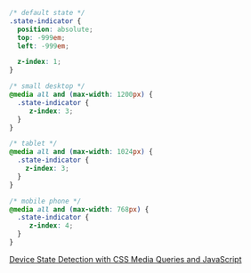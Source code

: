 ```css
/* default state */
.state-indicator {
  position: absolute;
  top: -999em;
  left: -999em;

  z-index: 1;
}

/* small desktop */
@media all and (max-width: 1200px) {
  .state-indicator {
     z-index: 3;
  }
}

/* tablet */
@media all and (max-width: 1024px) {
  .state-indicator {
    z-index: 3;
  }
}

/* mobile phone */
@media all and (max-width: 768px) {
  .state-indicator {
     z-index: 4;
  }
}
```

[Device State Detection with CSS Media Queries and JavaScript](http://davidwalsh.name/device-state-detection-css-media-queries-javascript)
